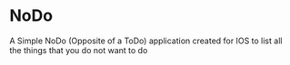 # NoDo
A Simple NoDo (Opposite of a ToDo) application created for IOS to list all the things that you do not want to do
